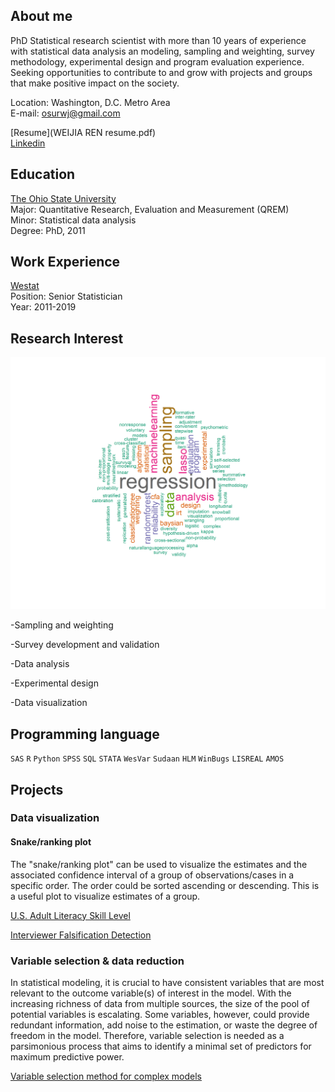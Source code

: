 
## About me

PhD Statistical research scientist with more than 10 years of experience with statistical data analysis an modeling, sampling and weighting, survey methodology, experimental design and program evaluation experience. Seeking opportunities to contribute to and grow with projects and groups that make positive impact on the society.  

Location:  Washington, D.C. Metro Area        
E-mail:    osurwj@gmail.com 

[Resume](WEIJIA REN resume.pdf)         
[Linkedin](https://www.linkedin.com/in/weijia-ren-6b885311/)

## Education 

[The Ohio State University](https://www.osu.edu)   
Major: Quantitative Research, Evaluation and Measurement (QREM)   
Minor: Statistical data analysis  
Degree: PhD, 2011         


## Work Experience 

[Westat](http://www.westat.com)    
Position: Senior Statistician    
Year: 2011-2019 


## Research Interest        
![](myskill.png)

-Sampling and weighting 

-Survey development and validation 

-Data analysis 

-Experimental design 

-Data visualization 



## Programming language         
`SAS` `R` `Python` `SPSS` `SQL` `STATA` `WesVar` `Sudaan` `HLM` `WinBugs` `LISREAL` `AMOS` 

## Projects

### Data visualization 

#### Snake/ranking plot

The "snake/ranking plot" can be used to visualize the estimates and the associated confidence interval of a group of observations/cases in a specific order. The order could be sorted ascending or descending. This is a useful plot to visualize estimates of a group.  

[U.S. Adult Literacy Skill Level](https://weijia-ren.github.io/PIAAC-snake-plot/)

[Interviewer Falsification Detection](https://weijia-ren.github.io/Falsification-detection/)


### Variable selection & data reduction


In statistical modeling, it is crucial to have consistent variables that are most relevant to the outcome variable(s) of interest in the model. With the increasing richness of data from multiple sources, the size of the pool of potential variables is escalating. Some variables, however, could provide redundant information, add noise to the estimation, or waste the degree of freedom in the model. Therefore, variable selection is needed as a parsimonious process that aims to identify a minimal set of predictors for maximum predictive power. 

[Variable selection method for complex models](https://weijia-ren.github.io/Variable-selection-SAE/)

